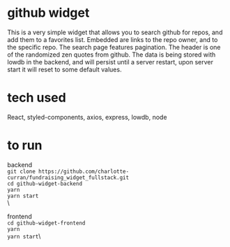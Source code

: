 # github widget

This is a very simple widget that allows you to search github for repos, and add them to a favorites list.
Embedded are links to the repo owner, and to the specific repo. The search page features pagination. The
header is one of the randomized zen quotes from github. The data is being stored with lowdb in the backend,
and will persist until a server restart, upon server start it will reset to some default values.

# tech used

React, styled-components, axios, express, lowdb, node

# to run

backend\
`git clone https://github.com/charlotte-curran/fundraising_widget_fullstack.git`\
`cd github-widget-backend`\
`yarn`\
`yarn start`\
\

frontend\
`cd github-widget-frontend`\
`yarn`\
`yarn start`\
